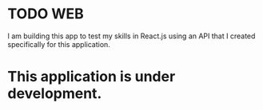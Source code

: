 # TODO WEB

I am building this app to test my skills in React.js using an API that I created specifically for this application.

# This application is under development.
